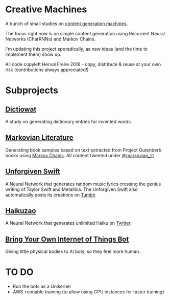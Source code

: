 Creative Machines
=================

A bunch of small studies on [content generation machines](https://speakerdeck.com/herval/creating-creative-machines-v0).

The focus right now is on simple content generation using Recurrent Neural Networks (CharRNNs) and Markov Chains. 

I'm updating this project sporadically, as new ideas (and the time to implement them) show up.

All code copyleft Herval Freire 2016 - copy, distribute & reuse at your own risk (contributions always appreciated!)



# Subprojects

## [Dictiowat](dictiowat/README.md)
A study on generating dictionary entries for invented words.

## [Markovian Literature](markovian-writer/README.md)
Generating book samples based on text extracted from Project Gutenberb books using [Markov Chains](https://en.wikipedia.org/wiki/Markov_chain). All content tweeted under [@markovian_lit](https://twitter.com/markovian_lit)

## [Unforgiven Swift](unforgiven-swift/README.md)
A Neural Network that generates random music lyrics crossing the genius writing of Taylor Swift and Metallica. The Unforgiven Swift also automatically posts its creations on [Tumblr](http://unforgiven-swift.tumblr.com/)

## [Haikuzao](haikuzao/README.md)
A Neural Network that generates unlimited Haiku on [Twitter](https://twitter.com/haikuzao).

## [Bring Your Own Internet of Things Bot](android-things-bot/README.md)
Giving little physical bodies to AI bots, so they feel more human.

# TO DO

- Run the bots as a Unikernel
- AWS-runnable training (to allow using GPU instances for faster training)
